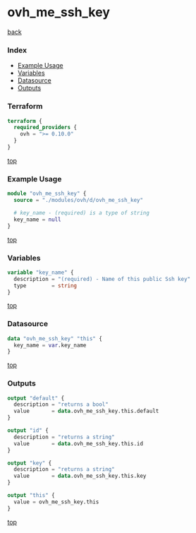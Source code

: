 # ovh_me_ssh_key

[back](../ovh.md)

### Index

- [Example Usage](#example-usage)
- [Variables](#variables)
- [Datasource](#datasource)
- [Outputs](#outputs)

### Terraform

```terraform
terraform {
  required_providers {
    ovh = ">= 0.10.0"
  }
}
```

[top](#index)

### Example Usage

```terraform
module "ovh_me_ssh_key" {
  source = "./modules/ovh/d/ovh_me_ssh_key"

  # key_name - (required) is a type of string
  key_name = null
}
```

[top](#index)

### Variables

```terraform
variable "key_name" {
  description = "(required) - Name of this public Ssh key"
  type        = string
}
```

[top](#index)

### Datasource

```terraform
data "ovh_me_ssh_key" "this" {
  key_name = var.key_name
}
```

[top](#index)

### Outputs

```terraform
output "default" {
  description = "returns a bool"
  value       = data.ovh_me_ssh_key.this.default
}

output "id" {
  description = "returns a string"
  value       = data.ovh_me_ssh_key.this.id
}

output "key" {
  description = "returns a string"
  value       = data.ovh_me_ssh_key.this.key
}

output "this" {
  value = ovh_me_ssh_key.this
}
```

[top](#index)